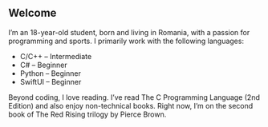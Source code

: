 ## Welcome

I’m an 18-year-old student, born and living in Romania, with a passion for programming and sports. I primarily work with the following languages:
- C/C++ – Intermediate
- C# – Beginner
-	Python – Beginner
-	SwiftUI – Beginner

Beyond coding, I love reading. I’ve read The C Programming Language (2nd Edition) and also enjoy non-technical books. Right now, I’m on the second book of The Red Rising trilogy by Pierce Brown.
